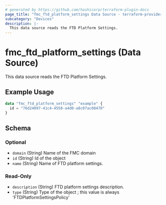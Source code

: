 ```yaml
---
# generated by https://github.com/hashicorp/terraform-plugin-docs
page_title: "fmc_ftd_platform_settings Data Source - terraform-provider-fmc"
subcategory: "Devices"
description: |-
  This data source reads the FTD Platform Settings.
---
```


# fmc_ftd_platform_settings (Data Source)

This data source reads the FTD Platform Settings.

## Example Usage

```terraform
data "fmc_ftd_platform_settings" "example" {
  id = "76d24097-41c4-4558-a4d0-a8c07ac08470"
}
```

<!-- schema generated by tfplugindocs -->
## Schema

### Optional

- `domain` (String) Name of the FMC domain
- `id` (String) Id of the object
- `name` (String) Name of FTD platform settings.

### Read-Only

- `description` (String) FTD platform settings description.
- `type` (String) Type of the object ; this value is always 'FTDPlatformSettingsPolicy'

